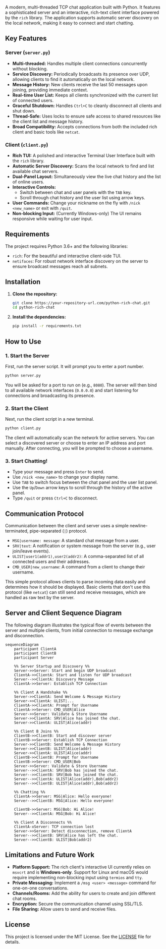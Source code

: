 A modern, multi-threaded TCP chat application built with Python. It features a sophisticated server and an interactive, rich-text client interface powered by the `rich` library. The application supports automatic server discovery on the local network, making it easy to connect and start chatting.


## Key Features

### Server (`server.py`)
- **Multi-threaded:** Handles multiple client connections concurrently without blocking.
- **Service Discovery:** Periodically broadcasts its presence over UDP, allowing clients to find it automatically on the local network.
- **Message History:** New clients receive the last 50 messages upon joining, providing immediate context.
- **Real-time User List:** Keeps all clients synchronized with the current list of connected users.
- **Graceful Shutdown:** Handles `Ctrl+C` to cleanly disconnect all clients and shut down.
- **Thread-Safe:** Uses locks to ensure safe access to shared resources like the client list and message history.
- **Broad Compatibility:** Accepts connections from both the included rich client and basic tools like `netcat`.

### Client (`client.py`)
- **Rich TUI:** A polished and interactive Terminal User Interface built with the `rich` library.
- **Automatic Server Discovery:** Scans the local network to find and list available chat servers.
- **Dual-Panel Layout:** Simultaneously view the live chat history and the list of online users.
- **Interactive Controls:**
    - Switch between chat and user panels with the `TAB` key.
    - Scroll through chat history and the user list using arrow keys.
- **User Commands:** Change your nickname on the fly with `/nick <new_name>` or exit with `/quit`.
- **Non-blocking Input:** (Currently Windows-only) The UI remains responsive while waiting for user input.

## Requirements

The project requires Python 3.6+ and the following libraries:

- `rich`: For the beautiful and interactive client-side TUI.
- `netifaces`: For robust network interface discovery on the server to ensure broadcast messages reach all subnets.

## Installation

1.  **Clone the repository:**
    ```bash
    git clone https://your-repository-url.com/python-rich-chat.git
    cd python-rich-chat
    ```

2.  **Install the dependencies:**
    ```bash
    pip install -r requirements.txt
    ```

## How to Use

### 1. Start the Server

First, run the server script. It will prompt you to enter a port number.

```bash
python server.py
```
You will be asked for a port to run on (e.g., `8080`). The server will then bind to all available network interfaces (`0.0.0.0`) and start listening for connections and broadcasting its presence.

### 2. Start the Client

Next, run the client script in a new terminal.

```bash
python client.py
```
The client will automatically scan the network for active servers. You can select a discovered server or choose to enter an IP address and port manually. After connecting, you will be prompted to choose a username.


### 3. Start Chatting!
- Type your message and press `Enter` to send.
- Use `/nick <new_name>` to change your display name.
- Use `TAB` to switch focus between the chat panel and the user list panel.
- Use the `Up`/`Down` arrow keys to scroll through the history of the active panel.
- Type `/quit` or press `Ctrl+C` to disconnect.

## Communication Protocol

Communication between the client and server uses a simple newline-terminated, pipe-separated (`|`) protocol.

-   `MSG|username: message`: A standard chat message from a user.
-   `SRV|text`: A notification or system message from the server (e.g., user join/leave events).
-   `ULIST|user1(addr1),user2(addr2)`: A comma-separated list of all connected users and their addresses.
-   `CMD_USER|new_username`: A command from a client to change their username.

This simple protocol allows clients to parse incoming data easily and determines how it should be displayed. Basic clients that don't use this protocol (like `netcat`) can still send and receive messages, which are handled as raw text by the server.

## Server and Client Sequence Diagram

The following diagram illustrates the typical flow of events between the server and multiple clients, from initial connection to message exchange and disconnection.

```mermaid
sequenceDiagram
    participant ClientA
    participant ClientB
    participant Server

    %% Server Startup and Discovery %%
    Server->>Server: Start and begin UDP broadcast
    ClientA->>ClientA: Start and listen for UDP broadcast
    Server-->>ClientA: Discovery Message
    ClientA->>Server: Establish TCP Connection

    %% Client A Handshake %%
    Server->>ClientA: Send Welcome & Message History
    Server->>ClientA: ULIST|...
    ClientA->>ClientA: Prompt for Username
    ClientA->>Server: CMD_USER|Alice
    Server->>Server: Validate & Store Username
    Server->>ClientA: SRV|Alice has joined the chat.
    Server->>ClientA: ULIST|Alice(addr)

    %% Client B Joins %%
    ClientB->>ClientB: Start and discover server
    ClientB->>Server: Establish TCP Connection
    Server->>ClientB: Send Welcome & Message History
    Server->>ClientB: ULIST|Alice(addr)
    Server->>ClientA: ULIST|Alice(addr)
    ClientB->>ClientB: Prompt for Username
    ClientB->>Server: CMD_USER|Bob
    Server->>Server: Validate & Store Username
    Server-->>ClientA: SRV|Bob has joined the chat.
    Server-->>ClientB: SRV|Bob has joined the chat.
    Server-->>ClientA: ULIST|Alice(addr),Bob(addr2)
    Server-->>ClientB: ULIST|Alice(addr),Bob(addr2)

    %% Chatting %%
    ClientA->>Server: MSG|Alice: Hello everyone!
    Server-->>ClientB: MSG|Alice: Hello everyone!

    ClientB->>Server: MSG|Bob: Hi Alice!
    Server-->>ClientA: MSG|Bob: Hi Alice!

    %% Client A Disconnects %%
    ClientA-xServer: TCP connection lost
    Server->>Server: Detect disconnection, remove ClientA
    Server-->>ClientB: SRV|Alice has left the chat.
    Server-->>ClientB: ULIST|Bob(addr2)

```

## Limitations and Future Work

-   **Platform Support:** The rich client's interactive UI currently relies on `msvcrt` and is **Windows-only**. Support for Linux and macOS would require implementing non-blocking input using `termios` and `tty`.
-   **Private Messaging:** Implement a `/msg <user> <message>` command for one-on-one conversations.
-   **Channels/Rooms:** Add the ability for users to create and join different chat rooms.
-   **Encryption:** Secure the communication channel using SSL/TLS.
-   **File Sharing:** Allow users to send and receive files.

## License

This project is licensed under the MIT License. See the [LICENSE](LICENSE.md) file for details.
